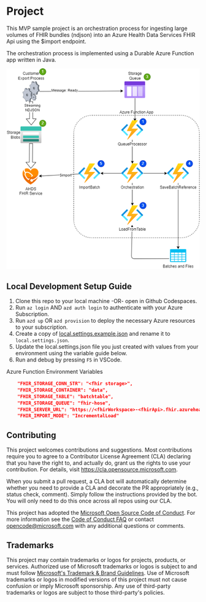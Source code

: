 # Project

This MVP sample project is an orchestration process for ingesting large volumes of FHIR bundles (ndjson) into an Azure Health Data Services FHIR Api using the $import endpoint.

The orchestration process is implemented using a Durable Azure Function app written in Java.

![architecture diagram](./docs/architecture.drawio.png)

## Local Development Setup Guide

1. Clone this repo to your local machine -OR- open in Github Codespaces.
1. Run `az login` AND `azd auth login` to authenticate with your Azure Subscription.
1. Run `azd up` OR `azd provision` to deploy the necessary Azure resources to your subscription.
1. Create a copy of [local.settings.example.json](./local.settings.example.json) and rename it to `local.settings.json`.
1. Update the local.settings.json file you just created with values from your environment using the variable guide below.
1. Run and debug by pressing `F5` in VSCode.

Azure Function Environment Variables

```JSON
    "FHIR_STORAGE_CONN_STR": "<fhir storage>",
    "FHIR_STORAGE_CONTAINER": "data",
    "FHIR_STORAGE_TABLE": "batchtable",
    "FHIR_STORAGE_QUEUE": "fhir-hose",
    "FHIR_SERVER_URL": "https://<fhirWorkspace>-<fhirApi>.fhir.azurehealthcareapis.com",
    "FHIR_IMPORT_MODE": "IncrementalLoad"
```

## Contributing

This project welcomes contributions and suggestions.  Most contributions require you to agree to a
Contributor License Agreement (CLA) declaring that you have the right to, and actually do, grant us
the rights to use your contribution. For details, visit https://cla.opensource.microsoft.com.

When you submit a pull request, a CLA bot will automatically determine whether you need to provide
a CLA and decorate the PR appropriately (e.g., status check, comment). Simply follow the instructions
provided by the bot. You will only need to do this once across all repos using our CLA.

This project has adopted the [Microsoft Open Source Code of Conduct](https://opensource.microsoft.com/codeofconduct/).
For more information see the [Code of Conduct FAQ](https://opensource.microsoft.com/codeofconduct/faq/) or
contact [opencode@microsoft.com](mailto:opencode@microsoft.com) with any additional questions or comments.

## Trademarks

This project may contain trademarks or logos for projects, products, or services. Authorized use of Microsoft 
trademarks or logos is subject to and must follow 
[Microsoft's Trademark & Brand Guidelines](https://www.microsoft.com/en-us/legal/intellectualproperty/trademarks/usage/general).
Use of Microsoft trademarks or logos in modified versions of this project must not cause confusion or imply Microsoft sponsorship.
Any use of third-party trademarks or logos are subject to those third-party's policies.
